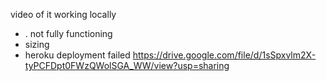 video of it working locally 
- . not fully functioning
- sizing
- heroku deployment failed
https://drive.google.com/file/d/1sSpxvlm2X-tyPCFDpt0FWzQWolSGA_WW/view?usp=sharing
